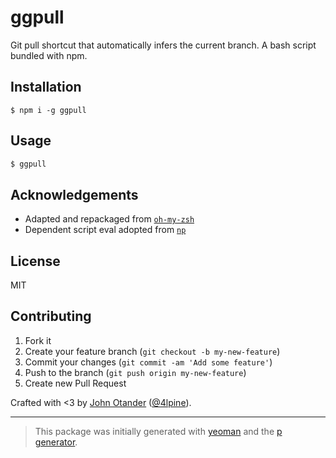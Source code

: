 # ggpull

Git pull shortcut that automatically infers the current branch. A bash script bundled with npm.

## Installation

```
$ npm i -g ggpull
```

## Usage

```sh
$ ggpull
```

## Acknowledgements

* Adapted and repackaged from [`oh-my-zsh`](https://github.com/robbyrussell/oh-my-zsh/blob/c82f49e734973debfcab9dd7f1a76bfd42186880/plugins/git/git.plugin.zsh#L13)
* Dependent script eval adopted from [`np`](https://github.com/sindresorhus/np/blob/d6a221c7e41fc77a9d1bc24d7425c8b85058a888/np.sh#L18)

## License

MIT

## Contributing

1. Fork it
2. Create your feature branch (`git checkout -b my-new-feature`)
3. Commit your changes (`git commit -am 'Add some feature'`)
4. Push to the branch (`git push origin my-new-feature`)
5. Create new Pull Request

Crafted with <3 by [John Otander](http://johnotander.com) ([@4lpine](https://twitter.com/4lpine)).

***

> This package was initially generated with [yeoman](http://yeoman.io) and the [p generator](https://github.com/johnotander/generator-p.git). 
